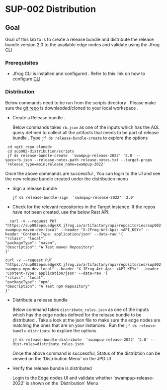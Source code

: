 # SUP-002 Distribution 


## Goal 
Goal of this lab to is to create a release bundle and distribute the release bundle version 2.0 to the available edge nodes and validate using the Jfrog CLI 

### Prerequisites 

- Jfrog CLI is installed and configured . Refer to this link on how to configure [CLI](https://github.com/Krishnaj-jfrog/SwampUp2022/tree/main/sup002-distribution#set-up-jfrog-cli) 

### Distribution 

Below commands need to be run from the scripts directory . Please make sure the [git repo](https://github.com/jfrog/SwampUp2022) is downlaoded/cloned to your local workspace .  

- Create a Release bundle . 
  
  Below commands takes `rb.json` as one of the inputs which has the AQL query defined to collect all the artifacts that needs to be part of release bundle . Type `jf ds release-bundle-create` to explore the options 
 
 ```
  cd <git repo cloned>
  cd sup002-distribution/scripts 
  jf ds release-bundle-create  'swampup-release-2022' '2.0' --spec=rb.json --release-notes-path release-notes.txt --target-props 'release_type=main;release_name=swampup-2022'
  ```
  
  Once the above commands are successful , You can login to the UI and see the new release bundle created under the distribution menu 

- Sign a release bundle 
  
  ```
  jf ds release-bundle-sign  'swampup-release-2022' '2.0' 
  ```
- Check for the relevant repositories in the Target instance. If the repos have not been created, use the below Rest API.

```
  curl -v --request PUT "https://sup002epsuedgeXX.jfrog.io/artifactory/api/repositories/sup002-swampup-maven-dev-local" --header "X-JFrog-Art-Api: <API_KEY>" --header 'Content-Type: application/json' --data-raw '{
"rclass": "local",
"packageType": "maven",
"description": "A Test maven Repository"
}'
```

```
curl -v --request PUT "https://sup002epsuedgeXX.jfrog.io/artifactory/api/repositories/sup002-swampup-npm-dev-local" --header "X-JFrog-Art-Api: <API_KEY>" --header 'Content-Type: application/json' --data-raw '{  
"rclass": "local",
"packageType": "npm",  
"description": "A Test npm Repository"  
}'
```

- Distribute a release bundle

  Below command takes `distribute_rules.json` as one of the inputs which has the edge nodes defined for the release bundle to be distributed . Take a look at the json file to make sure the edge nodes are matching the ones that are on your instances .
Run the `jf ds release-bundle-distribute` to explore the options


  ```
  jf ds release-bundle-distribute  'swampup-release-2022' '2.0' --dist-rules=distribute_rules.json
  
  ```
  Once the above command is successful, Status of the distribtion can be viewed on the 'Distribution Menu' on the JPD UI 

- Verify the release bundle is distributed 

   Login to the Edge nodes UI and validate whether 'swampup-release-2022' is shown on the 'Distribution' Menu 





